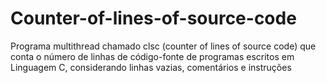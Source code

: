 # Counter-of-lines-of-source-code
Programa multithread chamado clsc (counter of lines of source code) que conta o número de linhas de código-fonte de programas escritos em Linguagem C, considerando linhas vazias, comentários e instruções
